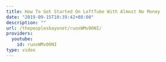 ```yaml
---
title: How To Get Started On LeftTube With Almost No Money
date: "2019-09-15T10:39:42+08:00"
description: ""
url: /thepeoplesbayonet/ruoxWMv00NI/
providers:
  youtube:
    id: ruoxWMv00NI
type: video
---
```

